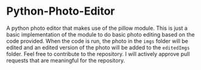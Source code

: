# Python-Photo-Editor
A python photo editor that makes use of the pillow module. This is just a basic implementation of the module to do basic photo editing based on the code provided. 
When the code is run, the photo in the `imgs` folder will be edited and an edited version of the photo will be added to the `editedImgs` folder.
Feel free to contribute to the repository. I will actively approve pull requests that are meaningful for the repository.
